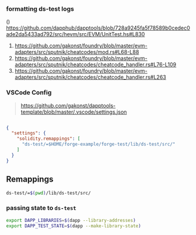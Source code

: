 

### formatting ds-test logs
() https://github.com/dapphub/dapptools/blob/728a9245fa5f78589b0cedec0ade2da5433ad792/src/hevm/src/EVM/UnitTest.hs#L830
1. https://github.com/gakonst/foundry/blob/master/evm-adapters/src/sputnik/cheatcodes/mod.rs#L68-L88
2. https://github.com/gakonst/foundry/blob/master/evm-adapters/src/sputnik/cheatcodes/cheatcode_handler.rs#L76-L109
3. https://github.com/gakonst/foundry/blob/master/evm-adapters/src/sputnik/cheatcodes/cheatcode_handler.rs#L263



### VSCode Config

> https://github.com/gakonst/dapptools-template/blob/master/.vscode/settings.json

```json

{
  "settings": {
    "solidity.remappings": [
      "ds-test/=$HOME/forge-example/forge-test/lib/ds-test/src/"
    ]
  }
}

```

## Remappings 

```sh
ds-test/=$(pwd)/lib/ds-test/src/
```

### passing state to `ds-test`

```sh
export DAPP_LIBRARIES=$(dapp --library-addresses)
export DAPP_TEST_STATE=$(dapp --make-library-state)
